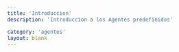 ```yaml
---
title: 'Introduccion'
description: 'Introduccion a los Agentes predefinidos'

category: 'agentes'
layout: blank
---
```


